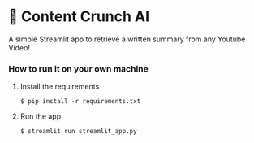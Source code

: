 # 🎈 Content Crunch AI

A simple Streamlit app to retrieve a written summary from any Youtube Video!

### How to run it on your own machine

1. Install the requirements

   ```
   $ pip install -r requirements.txt
   ```

2. Run the app

   ```
   $ streamlit run streamlit_app.py
   ```
